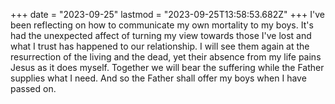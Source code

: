 +++
date = "2023-09-25"
lastmod = "2023-09-25T13:58:53.682Z"
+++
I've been reflecting on how to communicate my own mortality to my boys. It's had the unexpected affect of turning my view towards those I've lost and what I trust has happened to our relationship. I will see them again at the resurrection of the living and the dead, yet their absence from my life pains Jesus as it does myself. Together we will bear the suffering while the Father supplies what I need. And so the Father shall offer my boys when I have passed on.
